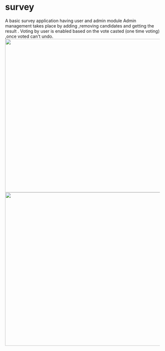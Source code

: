 # survey
A basic survey application having user and admin module 
Admin management takes place by adding ,removing candidates and getting the result .
Voting by user is enabled based on the vote casted (one time voting) ,once voted can't undo.
<img src="https://user-images.githubusercontent.com/67330334/195253687-92a0210d-d406-40fe-b771-04832d347177.PNG" height="500" width="800"/>
<img src ="https://user-images.githubusercontent.com/67330334/195253989-bb4d5268-ab69-407d-8e2e-ed74a4234e9c.PNG" height="500" width="800"/>
